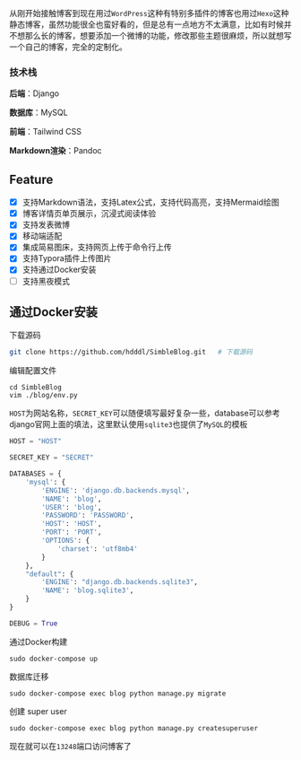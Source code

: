 从刚开始接触博客到现在用过`WordPress`这种有特别多插件的博客也用过`Hexo`这种静态博客，虽然功能很全也蛮好看的，但是总有一点地方不太满意，比如有时候并不想那么长的博客，想要添加一个微博的功能，修改那些主题很麻烦，所以就想写一个自己的博客，完全的定制化。

### 技术栈

**后端**：Django

**数据库**：MySQL

**前端**：Tailwind CSS

**Markdown渲染**：Pandoc

## Feature

- [x] 支持Markdown语法，支持Latex公式，支持代码高亮，支持Mermaid绘图
- [x] 博客详情页单页展示，沉浸式阅读体验
- [x] 支持发表微博
- [x] 移动端适配
- [x] 集成简易图床，支持网页上传于命令行上传
- [x] 支持Typora插件上传图片
- [x] 支持通过Docker安装
- [ ] 支持黑夜模式

## 通过Docker安装

下载源码

```sh
git clone https://github.com/hdddl/SimbleBlog.git	# 下载源码
```

编辑配置文件

```shell
cd SimbleBlog 
vim ./blog/env.py
```

`HOST`为网站名称，`SECRET_KEY`可以随便填写最好复杂一些，database可以参考django官网上面的填法，这里默认使用`sqlite3`也提供了`MySQL`的模板

```python
HOST = "HOST"

SECRET_KEY = "SECRET"

DATABASES = {
    'mysql': {
        'ENGINE': 'django.db.backends.mysql',
        'NAME': 'blog',
        'USER': 'blog',
        'PASSWORD': 'PASSWORD',
        'HOST': 'HOST',
        'PORT': 'PORT',
        'OPTIONS': {
            'charset': 'utf8mb4'
        }
    },
    "default": {
        'ENGINE': "django.db.backends.sqlite3",
        'NAME': 'blog.sqlite3',
    }
}

DEBUG = True
```
通过Docker构建
```shell
sudo docker-compose up
```
数据库迁移
```shell
sudo docker-compose exec blog python manage.py migrate
```
创建 super user
```shell
sudo docker-compose exec blog python manage.py createsuperuser
```

现在就可以在`13248`端口访问博客了
